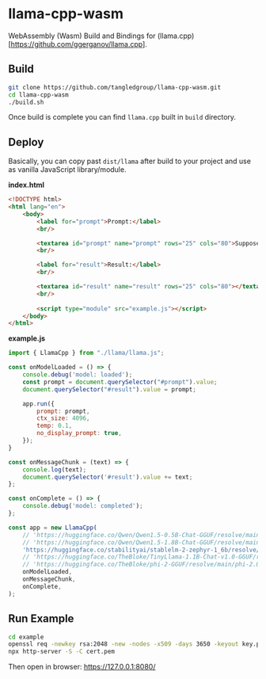 # llama-cpp-wasm

WebAssembly (Wasm) Build and Bindings for (llama.cpp)[https://github.com/ggerganov/llama.cpp].

## Build

```bash
git clone https://github.com/tangledgroup/llama-cpp-wasm.git
cd llama-cpp-wasm
./build.sh
```

Once build is complete you can find `llama.cpp` built in `build` directory.

## Deploy

Basically, you can copy past `dist/llama` after build to your project and use as vanilla JavaScript library/module.

**index.html**

```html
<!DOCTYPE html>
<html lang="en">
    <body>
        <label for="prompt">Prompt:</label>
        <br/>

        <textarea id="prompt" name="prompt" rows="25" cols="80">Suppose Alice originally had 3 apples, then Bob gave Alice 7 apples, then Alice gave Cook 5 apples, and then Tim gave Alice 3x the amount of apples Alice had. How many apples does Alice have now? Let’s think step by step.</textarea>
        <br/>

        <label for="result">Result:</label>
        <br/>

        <textarea id="result" name="result" rows="25" cols="80"></textarea>
        <br/>
        
        <script type="module" src="example.js"></script>
    </body>
</html>
```

**example.js**

```javascript
import { LlamaCpp } from "./llama/llama.js";

const onModelLoaded = () => { 
    console.debug('model: loaded');
    const prompt = document.querySelector("#prompt").value;
    document.querySelector("#result").value = prompt;

    app.run({
        prompt: prompt,
        ctx_size: 4096,
        temp: 0.1,
        no_display_prompt: true,
    });
}

const onMessageChunk = (text) => {
    console.log(text);
    document.querySelector('#result').value += text;
};

const onComplete = () => {
    console.debug('model: completed');
};

const app = new LlamaCpp(
    // 'https://huggingface.co/Qwen/Qwen1.5-0.5B-Chat-GGUF/resolve/main/qwen2-beta-0_5b-chat-q8_0.gguf',
    // 'https://huggingface.co/Qwen/Qwen1.5-1.8B-Chat-GGUF/resolve/main/qwen1_5-1_8b-chat-q8_0.gguf',
    'https://huggingface.co/stabilityai/stablelm-2-zephyr-1_6b/resolve/main/stablelm-2-zephyr-1_6b-Q4_1.gguf',
    // 'https://huggingface.co/TheBloke/TinyLlama-1.1B-Chat-v1.0-GGUF/resolve/main/tinyllama-1.1b-chat-v1.0.Q4_K_M.gguf',
    // 'https://huggingface.co/TheBloke/phi-2-GGUF/resolve/main/phi-2.Q4_K_M.gguf',
    onModelLoaded,          
    onMessageChunk,       
    onComplete,
);

```

## Run Example

```bash
cd example
openssl req -newkey rsa:2048 -new -nodes -x509 -days 3650 -keyout key.pem -out cert.pem
npx http-server -S -C cert.pem
```

Then open in browser: https://127.0.0.1:8080/
